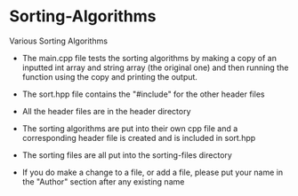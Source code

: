 # Sorting-Algorithms
Various Sorting Algorithms
- The main.cpp file tests the sorting algorithms by making a copy of an inputted int array and string array (the original one) and then running the function using the copy and    printing the output.

- The sort.hpp file contains the "#include" for the other header files
- All the header files are in the header directory

- The sorting algorithms are put into their own cpp file and a corresponding header file is created and is included in sort.hpp
- The sorting files are all put into the sorting-files directory

- If you do make a change to a file, or add a file, please put your name in the "Author" section after any existing name
